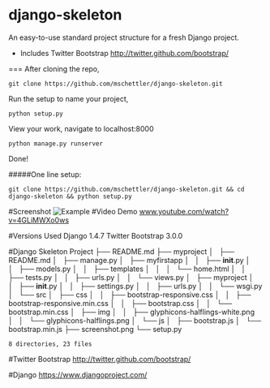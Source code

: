 django-skeleton
===============

An easy-to-use standard project structure for a fresh Django project.

* Includes Twitter Bootstrap http://twitter.github.com/bootstrap/

===
After cloning the repo,

    git clone https://github.com/mschettler/django-skeleton.git

Run the setup to name your project,

    python setup.py

View your work, navigate to localhost:8000

    python manage.py runserver

Done!



#####One line setup:

	git clone https://github.com/mschettler/django-skeleton.git && cd django-skeleton && python setup.py


#Screenshot
![Example](https://raw.github.com/mschettler/django-skeleton/master/screenshot.png)
#Video Demo
www.youtube.com/watch?v=4GLiMWXo0ws


#Versions Used
    Django 1.4.7
    Twitter Bootstrap 3.0.0


#Django Skeleton Project
    ├── README.md
    ├── myproject
    │   ├── README.md
    │   ├── manage.py
    │   ├── myfirstapp
    │   │   ├── __init__.py
    │   │   ├── models.py
    │   │   ├── templates
    │   │   │   └── home.html
    │   │   ├── tests.py
    │   │   ├── urls.py
    │   │   └── views.py
    │   ├── myproject
    │   │   ├── __init__.py
    │   │   ├── settings.py
    │   │   ├── urls.py
    │   │   └── wsgi.py
    │   └── src
    │       ├── css
    │       │   ├── bootstrap-responsive.css
    │       │   ├── bootstrap-responsive.min.css
    │       │   ├── bootstrap.css
    │       │   └── bootstrap.min.css
    │       ├── img
    │       │   ├── glyphicons-halflings-white.png
    │       │   └── glyphicons-halflings.png
    │       └── js
    │           ├── bootstrap.js
    │           └── bootstrap.min.js
    ├── screenshot.png
    └── setup.py

    8 directories, 23 files



#Twitter Bootstrap
http://twitter.github.com/bootstrap/

#Django
https://www.djangoproject.com/
